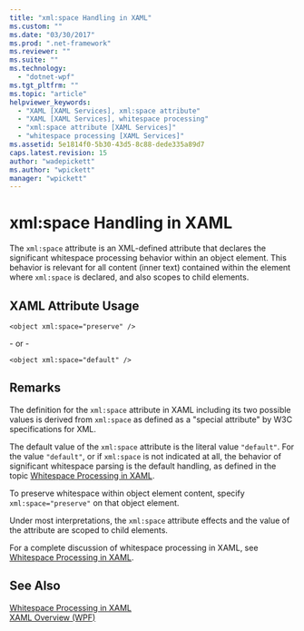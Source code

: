 ```yaml
---
title: "xml:space Handling in XAML"
ms.custom: ""
ms.date: "03/30/2017"
ms.prod: ".net-framework"
ms.reviewer: ""
ms.suite: ""
ms.technology: 
  - "dotnet-wpf"
ms.tgt_pltfrm: ""
ms.topic: "article"
helpviewer_keywords: 
  - "XAML [XAML Services], xml:space attribute"
  - "XAML [XAML Services], whitespace processing"
  - "xml:space attribute [XAML Services]"
  - "whitespace processing [XAML Services]"
ms.assetid: 5e1814f0-5b30-43d5-8c88-dede335a89d7
caps.latest.revision: 15
author: "wadepickett"
ms.author: "wpickett"
manager: "wpickett"
---
```

# xml:space Handling in XAML
The `xml:space` attribute is an XML-defined attribute that declares the significant whitespace processing behavior within an object element. This behavior is relevant for all content (inner text) contained within the element where `xml:space` is declared, and also scopes to child elements.  
  
## XAML Attribute Usage  
  
```xaml  
<object xml:space="preserve" />  
```  
  
 \- or -  
  
```xaml  
<object xml:space="default" />  
```  
  
## Remarks  
 The definition for the `xml:space` attribute in XAML including its two possible values is derived from `xml:space` as defined as a "special attribute" by W3C specifications for XML.  
  
 The default value of the `xml:space` attribute is the literal value `"default"`. For the value `"default"`, or if `xml:space` is not indicated at all, the behavior of significant whitespace parsing is the default handling, as defined in the topic [Whitespace Processing in XAML](../../../docs/framework/xaml-services/whitespace-processing-in-xaml.md).  
  
 To preserve whitespace within object element content, specify `xml:space="preserve"` on that object element.  
  
 Under most interpretations, the `xml:space` attribute effects and the value of the attribute are scoped to child elements.  
  
 For a complete discussion of whitespace processing in XAML, see [Whitespace Processing in XAML](../../../docs/framework/xaml-services/whitespace-processing-in-xaml.md).  
  
## See Also  
 [Whitespace Processing in XAML](../../../docs/framework/xaml-services/whitespace-processing-in-xaml.md)   
 [XAML Overview (WPF)](../../../docs/framework/wpf/advanced/xaml-overview-wpf.md)
